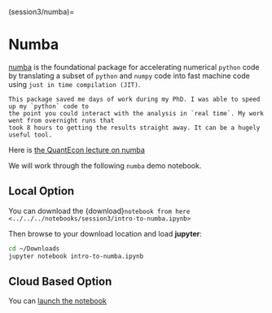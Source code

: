 (session3/numba)=
# Numba

[numba](https://numba.pydata.org) is the foundational package for accelerating numerical
`python` code by translating a subset of `python` and `numpy` code into fast machine code using
`just in time compilation (JIT)`.

```{admonition} Personal Note:
This package saved me days of work during my PhD. I was able to speed up my `python` code to
the point you could interact with the analysis in `real time`. My work went from overnight runs that
took 8 hours to getting the results straight away. It can be a hugely useful tool.
```

Here is [the QuantEcon lecture on numba](https://python-programming.quantecon.org/numba.html)

We will work through the following `numba` demo notebook.

## Local Option

You can download the {download}`notebook from here <../../../notebooks/session3/intro-to-numba.ipynb>`

Then browse to your download location and load **jupyter**:

```bash
cd ~/Downloads
jupyter notebook intro-to-numba.ipynb
```

## Cloud Based Option

You can [launch the notebook](https://mybinder.org/v2/gh/QuantEcon/2021-workshop-rsit/main?filepath=notebooks%2Fsession1%2Fintro-to-numba.ipynb)